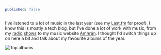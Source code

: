 ```yaml
---
published: false
---
```

I've listened to a lot of music in the last year (see my [Last.fm](https://www.last.fm/user/Oisin1001/) for proof). I know this is mostly a tech blog, but I've done a lot of work with music, from my [radio](https://mixcloud.com/quinntessentials) [shows](https://mixcloud.com/meandmyfriends) to my music website [Amhrán](https://amhran.ie). I thought I'd switch things up on here a bit and talk about my favourite albums of the year.

<!--more-->
![Top albums]({{site.baseurl}}/img/2019/01/best%20albums%202018.png)